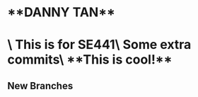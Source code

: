 <h1> **DANNY TAN** <h1>\
This is for SE441\
Some extra commits\
**This is cool!**

<h2> New Branches <h2>
